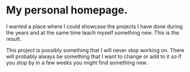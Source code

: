 # My personal homepage.
I wanted a place where I could showcase the projects I have done during the years and at the same 
time teach myself something new. This is the result. 

This project is possibly something that I will never stop working on. There will probably always be
something that I want to change or add to it so if you stop by in a few weeks you might find something
new.

